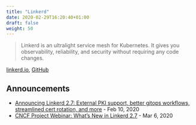 ```yaml
---
title: "Linkerd"
date: 2020-02-29T16:20:40+01:00
draft: false
weight: 50
---
```


> Linkerd is an ultralight service mesh for Kubernetes. It gives you observability, reliability, and security without requiring any code changes.

[linkerd.io](https://linkerd.io/), [GitHub](https://github.com/linkerd/)

## Announcements

- [Announcing Linkerd 2.7: External PKI support, better gitops workflows, streamlined cert rotation, and more](https://linkerd.io/2020/02/10/announcing-linkerd-2.7/) - Feb 10, 2020
- [CNCF Project Webinar: What’s New in Linkerd 2.7](https://www.cncf.io/webinars/whats-new-in-linkerd-2-7/) - Mar 6, 2020
